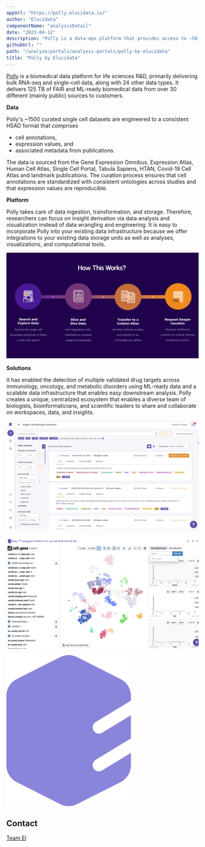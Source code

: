```yaml
---
appUrl: "https://polly.elucidata.io/"
author: "Elucidata"
componentName: "analysisDetail"
date: "2023-04-12"
description: "Polly is a data-ops platform that provides access to ~50,000 curated bulk and single-cell RNA-seq datasets, facilitating rapid detection of drug targets and biomarkers across diseases."
githubUrl: ""
path: "/analyze/portals/analysis-portals/polly-by-elucidata"
title: "Polly by Elucidata"
---
```


[Polly]([https://www.elucidata.io/platform/features](https://bit.ly/3WvgjqF)) is a biomedical data platform for life sciences R&D, primarily delivering bulk RNA-seq and single-cell data, along with 24 other data types. It delivers 125 TB of FAIR and ML-ready biomedical data from over 30 different (mainly public) sources to customers. 

**Data**

Polly's ~1500 curated single cell datasets are engineered to a consistent H5AD format that comprises  
- cell annotations,  
- expression values, and  
- associated metadata from publications.  

The data is sourced from the Gene Expression Omnibus, Expression Atlas, Human Cell Atlas, Single Cell Portal, Tabula Sapiens, HTAN, Covid-19 Cell Atlas and landmark publications. The curation process ensures that cell annotations are standardized with consistent ontologies across studies and that expression values are reproducible.

**Platform**

Polly takes care of data ingestion, transformation, and storage. Therefore, researchers can focus on insight derivation via data analysis and visualization instead of data wrangling and engineering. It is easy to incorporate Polly into your existing data infrastructure because we offer integrations to your existing data storage units as well as analyses, visualizations, and computational tools.  

![Platform](../../_images/portals/path.png)

**Solutions**

It has enabled the detection of multiple validated drug targets across immunology, oncology, and metabolic disorders using ML-ready data and a scalable data infrastructure that enables easy downstream analysis. Polly creates a unique, centralized ecosystem that enables a diverse team of biologists, bioinformaticians, and scientific leaders to share and collaborate on workspaces, data, and insights.  

![PPlatform](../../_images/portals/Polly_Dashb.png)  

![PollyP](../../_images/portals/vis.png)

<figure-styles shadowless=true>

![Polly](../../_images/portals/polly.png)

</figure-styles>

## Contact

[Team El](mailto:team-elucidata@elucidata.io)

